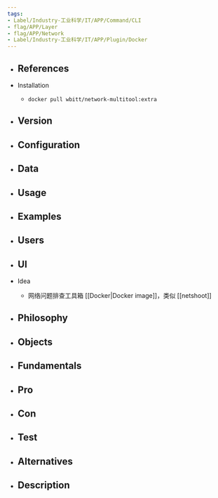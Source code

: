 ```yaml
---
tags:
- Label/Industry-工业科学/IT/APP/Command/CLI
- flag/APP/Layer
- flag/APP/Network
- Label/Industry-工业科学/IT/APP/Plugin/Docker
---
```


- References
    - 

- Installation
    - `docker pull wbitt/network-multitool:extra`

- Version
    - 

- Configuration
    - 

- Data
    - 

- Usage
    - 

- Examples
    - 

- Users
    - 

- UI
    - 

- Idea
    - 网络问题排查工具箱 [[Docker|Docker image]]，类似 [[netshoot]]

- Philosophy
    - 

- Objects
    - 

- Fundamentals
    - 

- Pro
    - 

- Con
    - 

- Test
    - 

- Alternatives
    - 

- Description
    - 
